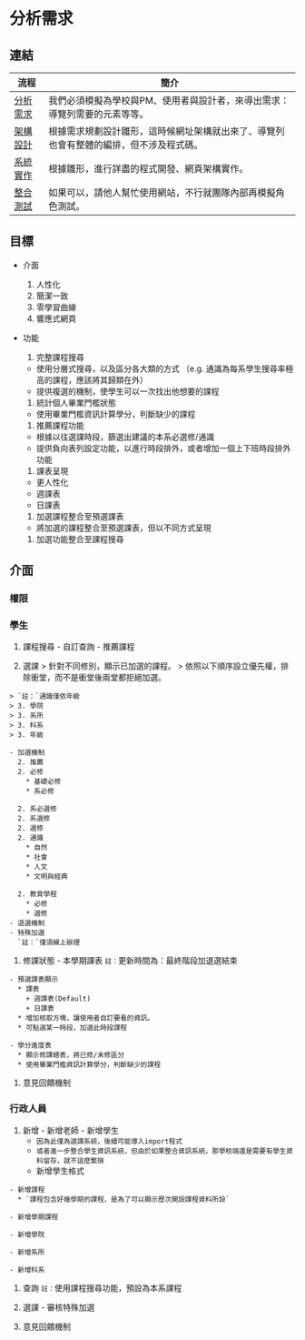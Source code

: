 # 分析需求

## 連結
流程|簡介
-------|---------
[分析需求](./requirement.md)|我們必須模擬為學校與PM、使用者與設計者，來導出需求：導覽列需要的元素等等。
[架構設計](./design.md)|根據需求規劃設計雛形，這時候網址架構就出來了、導覽列也會有整體的編排，但不涉及程式碼。
[系統實作](./implement.md)|根據雛形，進行詳盡的程式開發、網頁架構實作。
[整合測試](./test.md)|如果可以，請他人幫忙使用網站，不行就團隊內部再模擬角色測試。

## 目標
  - 介面
    1. 人性化
    1. 簡潔一致
    1. 零學習曲線
    1. 響應式網頁
  - 功能
    1. 完整課程搜尋
      * 使用分層式搜尋，以及區分各大類的方式
       （e.g. 通識為每系學生搜尋率極高的課程，應該將其歸類在外）
       * 提供複選的機制，使學生可以一次找出他想要的課程

    1. 統計個人畢業門檻狀態
      * 使用畢業門檻資訊計算學分，判斷缺少的課程

    1. 推薦課程功能
      * 根據以往選課時段，篩選出建議的本系必選修/通識
      * 提供負向表列設定功能，以進行時段排外，或者增加一個上下班時段排外功能

    1. 課表呈現
      * 更人性化
      * 週課表
      * 日課表

    1. 加選課程整合至預選課表
      * 將加選的課程整合至預選課表，但以不同方式呈現

    1. 加選功能整合至課程搜尋


## 介面
### 權限

### 學生
  1. 課程搜尋
    - 自訂查詢
    - 推薦課程

  1. 選課
    > 針對不同修別，顯示已加選的課程。
    > 依照以下順序設立優先權，排除衝堂，而不是衝堂後兩堂都拒絕加選。

    > `註：`通識僅依年級
    > 3. 學院
    > 3. 系所
    > 3. 科系
    > 3. 年級

    - 加選機制
      2. 推薦
      2. 必修
        * 基礎必修
        * 系必修

      2. 系必選修
      2. 系選修
      2. 選修
      2. 通識
        * 自然
        * 社會
        * 人文
        * 文明與經典

      2. 教育學程
        * 必修
        * 選修
    - 退選機制
    - 特殊加選
      `註：`僅須線上辦理

  1. 修課狀態
    - 本學期課表
      `註：`更新時間為：最終階段加退選結束

    - 預選課表顯示
      * 課表
        + 週課表(Default)
        + 日課表
      * 增加核取方塊，讓使用者自訂要看的資訊。
      * 可點選某一時段，加選此時段課程

    - 學分進度表
      * 顯示修課總表，將已修/未修區分
      * 使用畢業門檻資訊計算學分，判斷缺少的課程

  1. 意見回饋機制

### 行政人員
  1. 新增
    - 新增老師
    - 新增學生
      * `因為此僅為選課系統，後續可能導入import程式`
      * `或者進一步整合學生資訊系統，但由於如果整合資訊系統，那學校端還是需要有學生資料留存，就不這麼繁瑣`
      * 新增學生格式

    - 新增課程
      * `課程包含好幾學期的課程，是為了可以顯示歷次開設課程資料所設`

    - 新增學期課程

    - 新增學院

    - 新增系所  

    - 新增科系  

  1. 查詢
    `註：`使用課程搜尋功能，預設為本系課程

  1. 選課
    - 審核特殊加選

  1. 意見回饋機制
